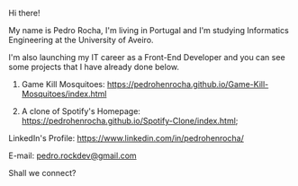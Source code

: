 Hi there!

My name is Pedro Rocha, I'm living in Portugal and I'm studying Informatics Engineering at the University of Aveiro.

I'm also launching my IT career as a Front-End Developer and you can see some projects that I have already done below.

1) Game Kill Mosquitoes: https://pedrohenrocha.github.io/Game-Kill-Mosquitoes/index.html

2) A clone of Spotify's Homepage: https://pedrohenrocha.github.io/Spotify-Clone/index.html;

LinkedIn's Profile: https://www.linkedin.com/in/pedrohenrocha/

E-mail: pedro.rockdev@gmail.com

Shall we connect?
